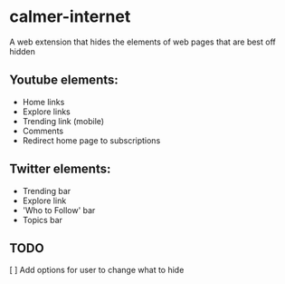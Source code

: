 # calmer-internet
A web extension that hides the elements of web pages that are best off hidden

## Youtube elements:
- Home links
- Explore links
- Trending link (mobile)
- Comments
- Redirect home page to subscriptions

## Twitter elements:
- Trending bar
- Explore link
- 'Who to Follow' bar
- Topics bar

## TODO
[ ] Add options for user to change what to hide